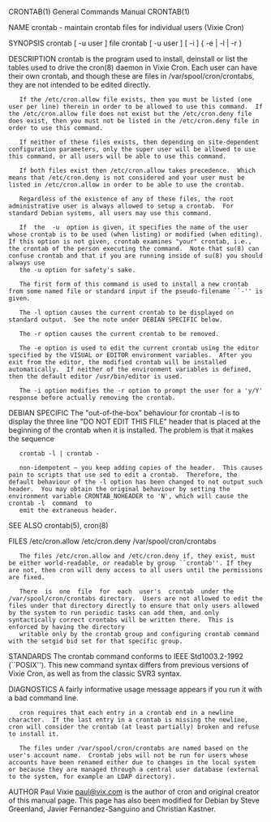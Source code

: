 CRONTAB(1)                                                                                                                                                                General Commands Manual                                                                                                                                                               CRONTAB(1)

NAME
       crontab - maintain crontab files for individual users (Vixie Cron)

SYNOPSIS
       crontab [ -u user ] file
       crontab [ -u user ] [ -i ] { -e | -l | -r }

DESCRIPTION
       crontab is the program used to install, deinstall or list the tables used to drive the cron(8) daemon in Vixie Cron.  Each user can have their own crontab, and though these are files in /var/spool/cron/crontabs, they are not intended to be edited directly.

       If the /etc/cron.allow file exists, then you must be listed (one user per line) therein in order to be allowed to use this command.  If the /etc/cron.allow file does not exist but the /etc/cron.deny file does exist, then you must not be listed in the /etc/cron.deny file in order to use this command.

       If neither of these files exists, then depending on site-dependent configuration parameters, only the super user will be allowed to use this command, or all users will be able to use this command.

       If both files exist then /etc/cron.allow takes precedence.  Which means that /etc/cron.deny is not considered and your user must be listed in /etc/cron.allow in order to be able to use the crontab.

       Regardless of the existence of any of these files, the root administrative user is always allowed to setup a crontab.  For standard Debian systems, all users may use this command.

       If  the  -u  option is given, it specifies the name of the user whose crontab is to be used (when listing) or modified (when editing).  If this option is not given, crontab examines "your" crontab, i.e., the crontab of the person executing the command.  Note that su(8) can confuse crontab and that if you are running inside of su(8) you should always use
       the -u option for safety's sake.

       The first form of this command is used to install a new crontab from some named file or standard input if the pseudo-filename ``-'' is given.

       The -l option causes the current crontab to be displayed on standard output.  See the note under DEBIAN SPECIFIC below.

       The -r option causes the current crontab to be removed.

       The -e option is used to edit the current crontab using the editor specified by the VISUAL or EDITOR environment variables.  After you exit from the editor, the modified crontab will be installed automatically.  If neither of the environment variables is defined, then the default editor /usr/bin/editor is used.

       The -i option modifies the -r option to prompt the user for a 'y/Y' response before actually removing the crontab.

DEBIAN SPECIFIC
       The "out-of-the-box" behaviour for crontab -l is to display the three line "DO NOT EDIT THIS FILE" header that is placed at the beginning of the crontab when it is installed.  The problem is that it makes the sequence

       crontab -l | crontab -

       non-idempotent — you keep adding copies of the header.  This causes pain to scripts that use sed to edit a crontab.  Therefore, the default behaviour of the -l option has been changed to not output such header.  You may obtain the original behaviour by setting the environment variable CRONTAB_NOHEADER to 'N', which will cause the crontab -l  command  to
       emit the extraneous header.

SEE ALSO
       crontab(5), cron(8)

FILES
       /etc/cron.allow
       /etc/cron.deny
       /var/spool/cron/crontabs

       The files /etc/cron.allow and /etc/cron.deny if, they exist, must be either world-readable, or readable by group ``crontab''. If they are not, then cron will deny access to all users until the permissions are fixed.

       There  is  one  file  for  each  user's  crontab  under the /var/spool/cron/crontabs directory.  Users are not allowed to edit the files under that directory directly to ensure that only users allowed by the system to run periodic tasks can add them, and only syntactically correct crontabs will be written there.  This is enforced by having the directory
       writable only by the crontab group and configuring crontab command with the setgid bid set for that specific group.

STANDARDS
       The crontab command conforms to IEEE Std1003.2-1992 (``POSIX'').  This new command syntax differs from previous versions of Vixie Cron, as well as from the classic SVR3 syntax.

DIAGNOSTICS
       A fairly informative usage message appears if you run it with a bad command line.

       cron requires that each entry in a crontab end in a newline character.  If the last entry in a crontab is missing the newline, cron will consider the crontab (at least partially) broken and refuse to install it.

       The files under /var/spool/cron/crontabs are named based on the user's account name.  Crontab jobs will not be run for users whose accounts have been renamed either due to changes in the local system or because they are managed through a central user database (external to the system, for example an LDAP directory).

AUTHOR
       Paul Vixie <paul@vix.com> is the author of cron and original creator of this manual page.  This page has also been modified for Debian by Steve Greenland, Javier Fernandez-Sanguino and Christian Kastner.

